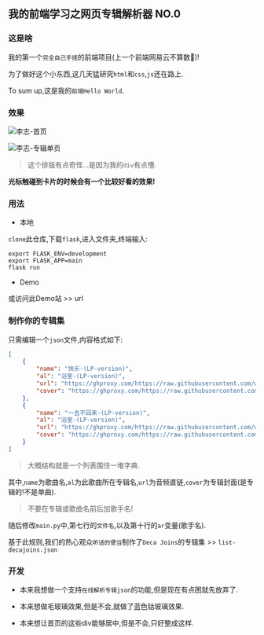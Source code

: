 ## 我的前端学习之网页专辑解析器 NO.0

### 这是啥

我的第一个`完全自己手搓`的前端项目(上一个前端网易云不算数🌚)!

为了做好这个小东西,这几天猛研究`html`和`css`,`js`还在路上.

To sum up,这是我的`前端Hello World`.

### 效果

![李志-首页](https://ghproxy.com/https://raw.githubusercontent.com/wzk0/photo/main/202211041552807.png)

![李志-专辑单页](https://ghproxy.com/https://raw.githubusercontent.com/wzk0/photo/main/202211041552893.png)

> 这个排版有点奇怪...是因为我的`div`有点懵.

**光标触碰到卡片的时候会有一个比较好看的效果!**

### 用法

* 本地

`clone`此仓库,下载`flask`,进入文件夹,终端输入:

```
export FLASK_ENV=development
export FLASK_APP=main
flask run
```

* Demo

或访问此Demo站 >> url

### 制作你的专辑集

只需编辑一个`json`文件,内容格式如下:

```json
[
    {
        "name": "快乐-(LP-version)",
        "al": "浴室-(LP-version)",
        "url": "https://ghproxy.com/https://raw.githubusercontent.com/wzk0/deca/main/songs/浴室-(LP-version)/快乐-(LP-version).mp3",
        "cover": "https://ghproxy.com/https://raw.githubusercontent.com/wzk0/deca/main/songs/浴室-(LP-version)/cover.png"
    },
    {
        "name": "一去不回来-(LP-version)",
        "al": "浴室-(LP-version)",
        "url": "https://ghproxy.com/https://raw.githubusercontent.com/wzk0/deca/main/songs/浴室-(LP-version)/一去不回来-(LP-version).mp3",
        "cover": "https://ghproxy.com/https://raw.githubusercontent.com/wzk0/deca/main/songs/浴室-(LP-version)/cover.png"
    }
]
```

> 大概结构就是一个列表围住一堆字典.

其中,`name`为歌曲名,`al`为此歌曲所在专辑名,`url`为音频直链,`cover`为专辑封面(是专辑的!不是单曲).

> 不要在专辑或歌曲名前后加歌手名!

随后修改`main.py`中,第七行的`文件名`,以及第十行的`ar`变量(歌手名).

基于此规则,我们的热心观众`听话的便当`制作了`Deca Joins`的专辑集 >> `list-decajoins.json`

### 开发

* 本来我想做一个支持`在线解析专辑json`的功能,但是现在有点困就先放弃了.

* 本来想做毛玻璃效果,但是不会,就做了蓝色钴玻璃效果.

* 本来想让首页的这些div能够居中,但是不会,只好整成这样.
